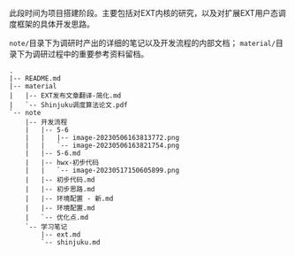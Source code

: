 此段时间为项目搭建阶段。主要包括对EXT内核的研究，以及对扩展EXT用户态调度框架的具体开发思路。  
  
`note/`目录下为调研时产出的详细的笔记以及开发流程的内部文档；
`material/`目录下为调研过程中的重要参考资料留档。  

```
. 
|-- README.md  
|-- material  
|   |-- EXT发布文章翻译-简化.md  
|   `-- Shinjuku调度算法论文.pdf  
`-- note
    |-- 开发流程  
    |   |-- 5-6  
    |   |   |-- image-20230506163813772.png  
    |   |   `-- image-20230506163821754.png  
    |   |-- 5-6.md  
    |   |-- hwx-初步代码  
    |   |   `-- image-20230517150605899.png  
    |   |-- 初步代码.md  
    |   |-- 初步思路.md  
    |   |-- 环境配置 - 新.md  
    |   |-- 环境配置.md  
    |   `-- 优化点.md  
    `-- 学习笔记
        |-- ext.md  
        `-- shinjuku.md
```